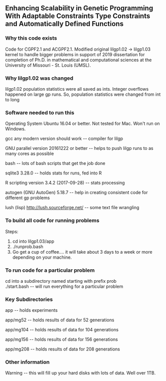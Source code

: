 ## Enhancing Scalability in Genetic Programming With Adaptable Constraints Type Constraints and Automatically Defined Functions

### Why this code exists

Code for CGPF2.1 and ACGPF2.1. Modified original lilgp1.02 -> lilgp1.03 kernel to handle bigger problems in support of 2019 dissertation for completion of Ph.D. in mathematical and computational sciences at the University of Missouri - St. Louis (UMSL).

### Why lilgp1.02 was changed

lilgp1.02  population statistics were all saved as ints.  Integer overflows happened on large gp runs. So, population statistics were changed from int to long
 
### Software needed to run this

Operating System Ubuntu 16.04 or better.  Not tested for Mac.  Won't run on Windows.  

gcc any modern version should work       -- compiler for lilgp

GNU parallel version 20161222 or better  -- helps to push lilgp runs to as many cores as possible

bash                                     -- lots of bash scripts that get the job done

sqlite3 3.28.0                           -- holds stats for runs, fed into R

R scripting version 3.4.2 (2017-09-28)   -- stats processing

autogen (GNU AutoGen) 5.18.7             -- help in creating consistent code for different gp problems

lush (lisp) http://lush.sourceforge.net/ -- some text file wrangling 

### To build all code for running problems 

Steps:
1) cd into lilgp1.03/app
2) ./runprob.bash
3) Go get a cup of coffee.... it will take about 3 days to a week or more depending on your machine.

### To run code for a particular problem

cd into a subdirectory named starting with prefix prob  
./start.bash         -- will run everything for a particular problem


### Key Subdirectories 

app                  -- holds experiments 

app/mg52             -- holds results of data for 52 generations

app/mg104            -- holds results of data for 104 generations

app/mg156            -- holds results of data for 156 generations

app/mg208            -- holds results of data for 208 generations


### Other information 

Warning -- this will fill up your hard disks with lots of data. Well over 1TB.
